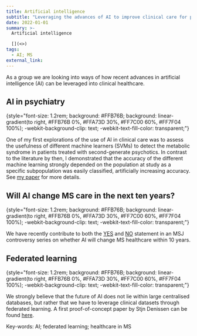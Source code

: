 ```yaml
---
title: Artificial intelligence
subtitle: "Leveraging the advances of AI to improve clinical care for people with MS "
date: 2022-01-01
summary: >-
  Artificial intelligence

  [](<>)
tags:
  - AI; MS
external_link: 
---
```

As a group we are looking into ways of how recent advances in artificial intelligence (AI) can be leveraged into clinical healthcare. 

## AI in psychiatry
{style="font-size: 1.2rem; background: #FFB76B; background: linear-gradient(to right, #FFB76B 0%, #FFA73D 30%, #FF7C00 60%, #FF7F04 100%); -webkit-background-clip: text; -webkit-text-fill-color: transparent;"}

One of my first explorations of the use of AI in clinical care was to assess the usefulness of different machine learners (SVMs) to detect the metabolic syndrome in patients treated with second-generate psychotics. In contrast to the literature by then, I demonstrated that the accuracy of the different machine learning strongly depended on the population at study as a specific subpopulation was easily classified, artificially increasing accuracy. See [my paper](../../publication/pmid-37672560) for more details. 

## Will AI change MS care in the next ten years?
{style="font-size: 1.2rem; background: #FFB76B; background: linear-gradient(to right, #FFB76B 0%, #FFA73D 30%, #FF7C00 60%, #FF7F04 100%); -webkit-background-clip: text; -webkit-text-fill-color: transparent;"}

We have recently contribute to both the [YES](https://journals.sagepub.com/doi/10.1177/13524585221130421) and [NO](https://journals.sagepub.com/doi/10.1177/13524585221125376?url_ver=Z39.88-2003&rfr_id=ori:rid:crossref.org&rfr_dat=cr_pub%20%200pubmed) statement in an MSJ controversy series on whether AI will change MS healthcare within 10 years. 

## Federated learning
{style="font-size: 1.2rem; background: #FFB76B; background: linear-gradient(to right, #FFB76B 0%, #FFA73D 30%, #FF7C00 60%, #FF7F04 100%); -webkit-background-clip: text; -webkit-text-fill-color: transparent;"}

We strongly believe that the future of AI does not lie within large centralised databases, but rather that we have to leverage clinical datasets through federated learning. A first proof-of-concept paper by Stjn Denissen can be found [here](https://www.medrxiv.org/content/10.1101/2023.04.22.23288741v1). 

Key-words: AI; federated learning; healthcare in MS